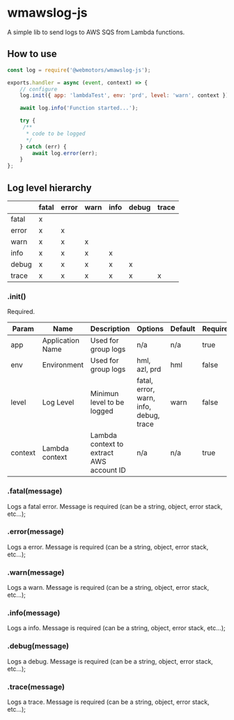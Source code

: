 # wmawslog-js
A simple lib to send logs to AWS SQS from Lambda functions.

## How to use
```js
const log = require('@webmotors/wmawslog-js');

exports.handler = async (event, context) => {
    // configure
    log.init({ app: 'lambdaTest', env: 'prd', level: 'warn', context });

    await log.info('Function started...');

    try {
     /**
      * code to be logged
      */
    } catch (err) {
        await log.error(err);
    }
};
```

## Log level hierarchy
|       | fatal | error | warn | info | debug | trace |
| ----- | ----- | ----- | ---- | ---- | ----- | ----- |
| fatal |   x   |       |      |      |       |       |
| error |   x   |   x   |      |      |       |       |
| warn  |   x   |   x   |  x   |      |       |       |
| info  |   x   |   x   |  x   |  x   |       |       |
| debug |   x   |   x   |  x   |  x   |   x   |       |
| trace |   x   |   x   |  x   |  x   |   x   |   x   |

### .init()
Required.

| Param   | Name             | Description                              | Options                                | Default | Required |
| ------- | ---------------- | ---------------------------------------- | -------------------------------------- | ------- | -------- |
| app     | Application Name | Used for group logs                      | n/a                                    | n/a     | true     |
| env     | Environment      | Used for group logs                      | hml, azl, prd                          | hml     | false    |
| level   | Log Level        | Minimun level to be logged               | fatal, error, warn, info, debug, trace | warn    | false    |
| context | Lambda context   | Lambda context to extract AWS account ID | n/a                                    | n/a     | true     |

### .fatal(message)
Logs a fatal error.
Message is required (can be a string, object, error stack, etc...);

### .error(message)
Logs a error.
Message is required (can be a string, object, error stack, etc...);

### .warn(message)
Logs a warn.
Message is required (can be a string, object, error stack, etc...);

### .info(message)
Logs a info.
Message is required (can be a string, object, error stack, etc...);

### .debug(message)
Logs a debug.
Message is required (can be a string, object, error stack, etc...);

### .trace(message)
Logs a trace.
Message is required (can be a string, object, error stack, etc...);